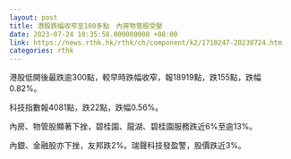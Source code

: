 ```yaml
---
layout: post
title: 港股跌幅收窄至100多點　內房物管股受壓
date: 2023-07-24 10:35:58.000000000 +08:00
link: https://news.rthk.hk/rthk/ch/component/k2/1710247-20230724.htm
categories: rthk
---
```


港股低開後最跌逾300點，較早時跌幅收窄，報18919點，跌155點，跌幅0.82%。

科技指數報4081點，跌22點，跌幅0.56%。

內房、物管股顯著下挫，碧桂園、龍湖、碧桂園服務跌近6%至逾13%。

內銀、金融股亦下挫，友邦跌2%。瑞聲科技發盈警，股價跌近3%。
